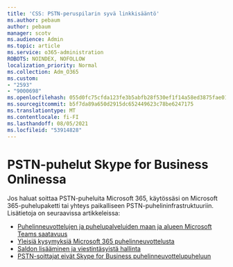 ```yaml
---
title: 'CSS: PSTN-peruspilarin syvä linkkisääntö'
ms.author: pebaum
author: pebaum
manager: scotv
ms.audience: Admin
ms.topic: article
ms.service: o365-administration
ROBOTS: NOINDEX, NOFOLLOW
localization_priority: Normal
ms.collection: Adm_O365
ms.custom:
- "2593"
- "9000698"
ms.openlocfilehash: 055d0fc75cfda123fe3b5abfb28f530ef1f14a58ed3875fae01fc41c50e7ca84
ms.sourcegitcommit: b5f7da89a650d2915dc652449623c78be6247175
ms.translationtype: MT
ms.contentlocale: fi-FI
ms.lasthandoff: 08/05/2021
ms.locfileid: "53914828"
---
```

# <a name="pstn-calling-with-skype-for-business-online"></a>PSTN-puhelut Skype for Business Onlinessa

Jos haluat soittaa PSTN-puheluita Microsoft 365, käytössäsi [](https://docs.microsoft.com/microsoftteams/what-is-phone-system-in-office-365#more-about-calling-plans) on Microsoft 365-puhelupaketti tai yhteys paikalliseen PSTN-puhelininfrastruktuuriin. Lisätietoja on seuraavissa artikkeleissa:

- [Puhelinneuvottelujen ja puhelupalveluiden maan ja alueen Microsoft Teams saatavuus](https://docs.microsoft.com/microsoftteams/country-and-region-availability-for-audio-conferencing-and-calling-plans/country-and-region-availability-for-audio-conferencing-and-calling-plans)
- [Yleisiä kysymyksiä Microsoft 365 puhelinneuvottelusta](https://docs.microsoft.com/microsoftteams/audio-conferencing-common-questions)
- [Saldon lisääminen ja viestintäsyistä hallinta](https://docs.microsoft.com/microsoftteams/add-funds-and-manage-communications-credits)
- [PSTN-soittajat eivät Skype for Business puhelinneuvottelupuheluun](https://docs.microsoft.com/SkypeForBusiness/troubleshoot/online-conferencing/pstn-callers-cant-join-dial-in-call)
